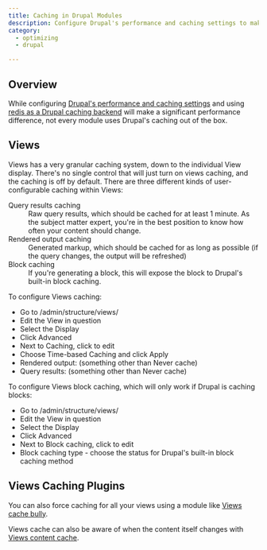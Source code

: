 ```yaml
---
title: Caching in Drupal Modules
description: Configure Drupal's performance and caching settings to make significant improvements.
category:
  - optimizing
  - drupal

---
```


## Overview
While configuring [Drupal's performance and caching settings](/documentation/running-drupal/drupal-s-performance-and-caching-settings/) and using [redis as a Drupal caching backend](/documentation/howto/redis-as-a-caching-backend/) will make a significant performance difference, not every module uses Drupal's caching out of the box.

## Views

Views has a very granular caching system, down to the individual View display. There's no single control that will just turn on views caching, and the caching is off by default. There are three different kinds of user-configurable caching within Views:

<dl>
	<dt>Query results caching</dt>
	<dd>Raw query results, which should be cached for at least 1 minute. As the subject matter expert, you're in the best position to know how often your content should change.</dd>
	<dt>Rendered output caching</dt>
	<dd>Generated markup, which should be cached for as long as possible (if the query changes, the output will be refreshed)</dd>
	<dt>Block caching</dt>
	<dd>If you're generating a block, this will expose the block to Drupal's built-in block caching.</dd>
</dl>

To configure Views caching:

- Go to /admin/structure/views/
- Edit the View in question
- Select the Display
- Click Advanced
- Next to Caching, click to edit
- Choose Time-based Caching and click Apply
- Rendered output: (something other than Never cache)
- Query results: (something other than Never cache)

To configure Views block caching, which will only work if Drupal is caching blocks:

- Go to /admin/structure/views/
- Edit the View in question
- Select the Display
- Click Advanced
- Next to Block caching, click to edit
- Block caching type - choose the status for Drupal's built-in block caching method

## Views Caching Plugins

You can also force caching for all your views using a module like [Views cache bully](https://drupal.org/project/views_cache_bully).

Views cache can also be aware of when the content itself changes with [Views content cache](https://drupal.org/project/views_content_cache).

